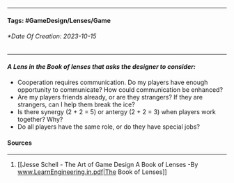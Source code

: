 __________________________________________________________________________
#### **Tags:** #GameDesign/Lenses/Game
###### *Date Of Creation: 2023-10-15
__________________________________________________________________________

#### ***A Lens in the Book of lenses that asks the designer to consider:***
- Cooperation requires communication. Do my players have enough opportunity to communicate? How could communication be enhanced?
- Are my players friends already, or are they strangers? If they are strangers, can I help them break the ice?
- Is there synergy (2 + 2 = 5) or antergy (2 + 2 = 3) when players work together? Why?
- Do all players have the same role, or do they have special jobs?
#### Sources
__________________________________________________________________________
1. [[Jesse Schell - The Art of Game Design A Book of Lenses -By www.LearnEngineering.in.pdf|The Book of Lenses]]